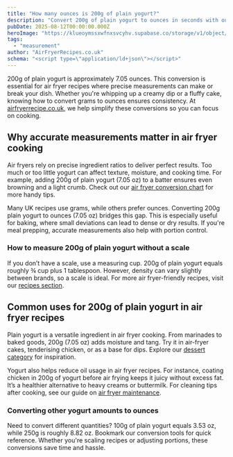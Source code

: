 ```yaml
---
title: "How many ounces is 200g of plain yogurt?"
description: "Convert 200g of plain yogurt to ounces in seconds with our easy guide. Perfect for air fryer recipes and precise measurements."
pubDate: 2025-08-12T00:00:00.000Z
heroImage: "https://klueoymssxwfnxsvcyhv.supabase.co/storage/v1/object/public/md/200g-plain-yogurt-to-ounces-7169c497.webp"
tags:
  - "measurement"
author: "AirFryerRecipes.co.uk"
schema: "<script type=\"application/ld+json\"></script>"
---
```


<p>200g of plain yogurt is approximately 7.05 ounces. This conversion is essential for air fryer recipes where precise measurements can make or break your dish. Whether you're whipping up a creamy dip or a fluffy cake, knowing how to convert grams to ounces ensures consistency. At <a href=https://www.airfryerrecipe.co.uk>airfryerrecipe.co.uk</a>, we help simplify these conversions so you can focus on cooking.</p>  

<h2>Why accurate measurements matter in air fryer cooking</h2>  
<p>Air fryers rely on precise ingredient ratios to deliver perfect results. Too much or too little yogurt can affect texture, moisture, and cooking time. For example, adding 200g of plain yogurt (7.05 oz) to a batter ensures even browning and a light crumb. Check out our <a href=https://www.airfryerrecipe.co.uk/air-fryer-conversion-chart>air fryer conversion chart</a> for more handy tips.</p>  

<p>Many UK recipes use grams, while others prefer ounces. Converting 200g plain yogurt to ounces (7.05 oz) bridges this gap. This is especially useful for baking, where small deviations can lead to dense or dry results. If you're meal prepping, accurate measurements also help with portion control.</p>  

<h3>How to measure 200g of plain yogurt without a scale</h3>  
<p>If you don’t have a scale, use a measuring cup. 200g of plain yogurt equals roughly ¾ cup plus 1 tablespoon. However, density can vary slightly between brands, so a scale is ideal. For more air fryer-friendly recipes, visit our <a href=https://www.airfryerrecipe.co.uk/recipes>recipes section</a>.</p>  

<h2>Common uses for 200g of plain yogurt in air fryer recipes</h2>  
<p>Plain yogurt is a versatile ingredient in air fryer cooking. From marinades to baked goods, 200g (7.05 oz) adds moisture and tang. Try it in air-fryer cakes, tenderising chicken, or as a base for dips. Explore our <a href=https://www.airfryerrecipe.co.uk/recipe-category/dessert>dessert category</a> for inspiration.</p>  

<p>Yogurt also helps reduce oil usage in air fryer recipes. For instance, coating chicken in 200g of yogurt before air frying keeps it juicy without excess fat. It’s a healthier alternative to heavy creams or buttermilk. For cleaning tips after cooking, see our guide on <a href=https://www.airfryerrecipe.co.uk/air-fryer-cleaner>air fryer maintenance</a>.</p>  

<h3>Converting other yogurt amounts to ounces</h3>  
<p>Need to convert different quantities? 100g of plain yogurt equals 3.53 oz, while 250g is roughly 8.82 oz. Bookmark our conversion tools for quick reference. Whether you're scaling recipes or adjusting portions, these conversions save time and hassle.</p>